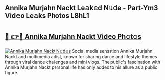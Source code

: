 ## Annika Murjahn Nackt Le𝚊k𝚎d N𝚞𝚍e - Part-Ym3 Vid𝚎o Le𝚊ks Photos L8hL1

# <h2><a href="http://fb104qf.evod.top/?m=Annika+Murjahn+Nackt">🔗 👉🔴 Annika Murjahn Nackt Vid𝚎o Ph𝚘t𝚘s</a></h2>

[![Annika Murjahn Nackt N𝚞d𝚎s](https://i.imgur.com/8V9OHl7.gif)](http://fb104qf.evod.top/?m=Annika+Murjahn+Nackt)
Social media sensation Annika Murjahn Nackt and multimedia artist, known for sharing dance and lifestyle themes through viral dance challenges and mini vlogs. The public's fascination with Annika Murjahn Nackt personal life has only added to his allure as a public figure. 
